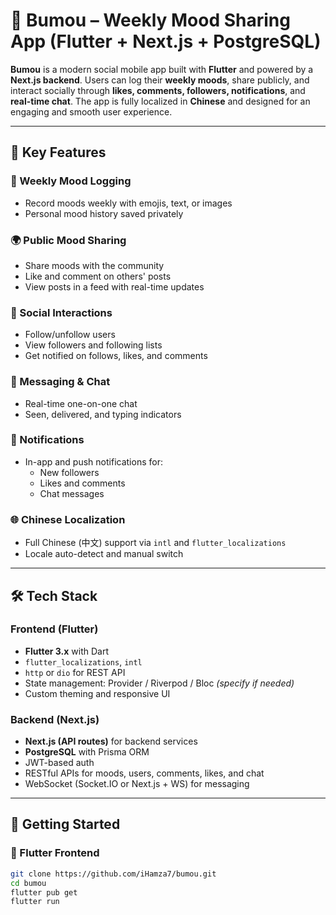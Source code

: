 # 🌈 Bumou – Weekly Mood Sharing App (Flutter + Next.js + PostgreSQL)

**Bumou** is a modern social mobile app built with **Flutter** and powered by a **Next.js backend**. Users can log their **weekly moods**, share publicly, and interact socially through **likes, comments, followers, notifications**, and **real-time chat**. The app is fully localized in **Chinese** and designed for an engaging and smooth user experience.

---

## 🌟 Key Features

### 📅 Weekly Mood Logging
- Record moods weekly with emojis, text, or images
- Personal mood history saved privately

### 🌍 Public Mood Sharing
- Share moods with the community
- Like and comment on others' posts
- View posts in a feed with real-time updates

### 👥 Social Interactions
- Follow/unfollow users
- View followers and following lists
- Get notified on follows, likes, and comments

### 💬 Messaging & Chat
- Real-time one-on-one chat
- Seen, delivered, and typing indicators

### 🔔 Notifications
- In-app and push notifications for:
  - New followers
  - Likes and comments
  - Chat messages

### 🌐 Chinese Localization
- Full Chinese (中文) support via `intl` and `flutter_localizations`
- Locale auto-detect and manual switch

---

## 🛠 Tech Stack

### Frontend (Flutter)
- **Flutter 3.x** with Dart
- `flutter_localizations`, `intl`
- `http` or `dio` for REST API
- State management: Provider / Riverpod / Bloc *(specify if needed)*
- Custom theming and responsive UI

### Backend (Next.js)
- **Next.js (API routes)** for backend services
- **PostgreSQL** with Prisma ORM
- JWT-based auth
- RESTful APIs for moods, users, comments, likes, and chat
- WebSocket (Socket.IO or Next.js + WS) for messaging

---

## 🚀 Getting Started

### 🧩 Flutter Frontend

```bash
git clone https://github.com/iHamza7/bumou.git
cd bumou
flutter pub get
flutter run
